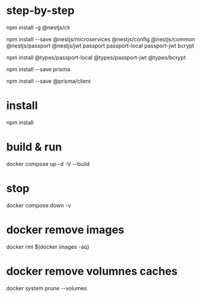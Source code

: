 # step-by-step
npm install -g @nestjs/cli 

npm install --save @nestjs/microservices @nestjs/config @nestjs/common @nestjs/passport @nestjs/jwt passport passport-local passport-jwt bcrypt 

npm install @types/passport-local @types/passport-jwt @types/bcrypt

npm install --save prisma

npm install --save @prisma/client

# install

npm install
 
# build & run

docker compose up -d -V --build 

# stop 

docker compose down -v

# docker remove images

docker rmi $(docker images -aq)

# docker remove volumnes caches

docker system prune --volumes